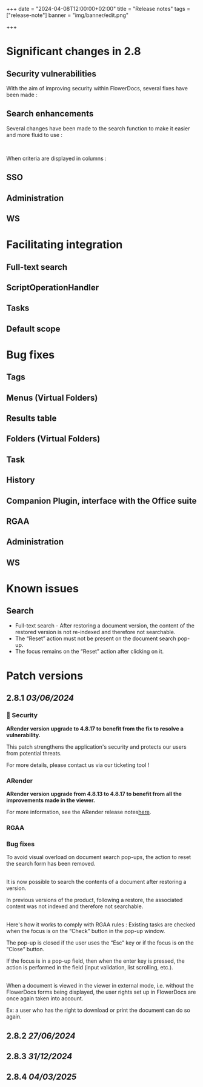 +++
date = "2024-04-08T12:00:00+02:00"
title = "Release notes"
tags = ["release-note"]
banner = "img/banner/edit.png"
 
+++


# Significant changes in 2.8

## Security vulnerabilities

With the aim of improving security within FlowerDocs, several fixes have been made : 


## Search enhancements

Several changes have been made to the search function to make it easier and more fluid to use :




</br>

When criteria are displayed in columns :


## SSO


## Administration


## WS


# Facilitating integration


## Full-text search


## ScriptOperationHandler



## Tasks


## Default scope



# Bug fixes

## Tags


## Menus (Virtual Folders)


## Results table



## Folders (Virtual Folders)


## Task


## History


## Companion Plugin, interface with the Office suite



## RGAA




## Administration






## WS


# Known issues

## Search

* Full-text search - After restoring a document version, the content of the restored version is not re-indexed and therefore not searchable.
* The “Reset” action must not be present on the document search pop-up.
* The focus remains on the “Reset” action after clicking on it.


# Patch versions

## 2.8.1 _03/06/2024_

### :closed_lock_with_key: Security

**ARender version upgrade to 4.8.17 to benefit from the fix to resolve a vulnerability.**

This patch strengthens the application's security and protects our users from potential threats.

For more details, please contact us via our ticketing tool !

### ARender

**ARender version upgrade from 4.8.13 to 4.8.17 to benefit from all the improvements made in the viewer.**

For more information, see the ARender release notes[here](https://hub.arender.io/fr/technical-blog).


### RGAA


### Bug fixes


To avoid visual overload on document search pop-ups, the action to reset the search form has been removed.
<br/><br/>


It is now possible to search the contents of a document after restoring a version.

In previous versions of the product, following a restore, the associated content was not indexed and therefore not searchable.
<br/><br/>


Here's how it works to comply with RGAA rules :
Existing tasks are checked when the focus is on the “Check” button in the pop-up window.

The pop-up is closed if the user uses the “Esc” key or if the focus is on the “Close” button.

If the focus is in a pop-up field, then when the enter key is pressed, the action is performed in the field (input validation, list scrolling, etc.).
<br/><br/>


When a document is viewed in the viewer in external mode, i.e. without the FlowerDocs forms being displayed, the user rights set up in FlowerDocs are once again taken into account.

Ex: a user who has the right to download or print the document can do so again.


## 2.8.2 _27/06/2024_


## 2.8.3 _31/12/2024_


## 2.8.4 _04/03/2025_

